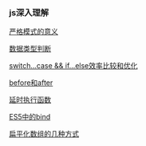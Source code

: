 ### js深入理解
[严格模式的意义](https://github.com/dushao103500/blog/blob/master/js/strict.md)

[数据类型判断](https://github.com/dushao103500/blog/blob/master/js//typeCheck.md)

[switch...case && if...else效率比较和优化](https://github.com/dushao103500/blog/blob/master/js/judgeCompare.md)

[before和after]()

[延时执行函数]()

[ES5中的bind]()

[扁平化数组的几种方式](https://github.com/dushao103500/blog/blob/master/js/arrayToOne.md)